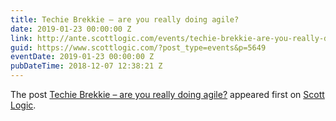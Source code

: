 ```yaml
---
title: Techie Brekkie – are you really doing agile?
date: 2019-01-23 00:00:00 Z
link: http://ante.scottlogic.com/events/techie-brekkie-are-you-really-doing-agile/
guid: https://www.scottlogic.com/?post_type=events&p=5649
eventDate: 2019-01-23 00:00:00 Z
pubDateTime: 2018-12-07 12:38:21 Z
---
```


<p>The post <a rel="nofollow" href="http://ante.scottlogic.com/events/techie-brekkie-are-you-really-doing-agile/">Techie Brekkie &#8211; are you really doing agile?</a> appeared first on <a rel="nofollow" href="http://ante.scottlogic.com">Scott Logic</a>.</p>